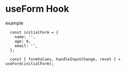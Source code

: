 # useForm Hook


example
```
  const initialForm = {
    name: '',
    age: 0,
    email: '',
  };

  const [ formValues, handleInputChange, reset ] = useForm(initialForm);

```